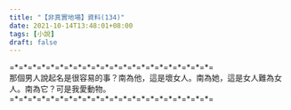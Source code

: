 ```yaml
---
title: "【非真實地場】資料(134)"
date: 2021-10-14T13:48:01+08:00
tags: [小說]
draft: false
---
```


=\*=\*=\*=\*=\*=\*=\*=\*=\*=\*=\*=\*=\*=\*=\*=\*=\*=\*=\*=\*=\*=\*=  
那個男人說起名是很容易的事？南為他，這是壞女人。南為她，這是女人難為女人。南為它？可是我愛動物。             
=\*=\*=\*=\*=\*=\*=\*=\*=\*=\*=\*=\*=\*=\*=\*=\*=\*=\*=\*=\*=\*=\*=  